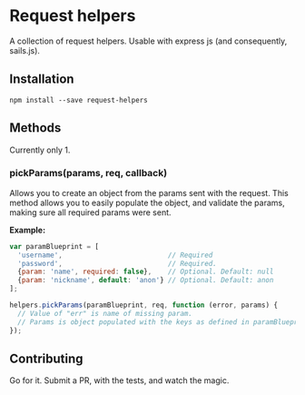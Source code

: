 # Request helpers
A collection of request helpers. Usable with express js (and consequently, sails.js).

## Installation
`npm install --save request-helpers`

## Methods
Currently only 1.

### pickParams(params, req, callback)
Allows you to create an object from the params sent with the request. This method allows you to easily populate the object, and validate the params, making sure all required params were sent.

**Example:**

```javascript
var paramBlueprint = [
  'username',                          // Required
  'password',                          // Required.
  {param: 'name', required: false},    // Optional. Default: null
  {param: 'nickname', default: 'anon'} // Optional. Default: anon
];

helpers.pickParams(paramBlueprint, req, function (error, params) {
  // Value of "err" is name of missing param.
  // Params is object populated with the keys as defined in paramBlueprint.
});
```

## Contributing
Go for it. Submit a PR, with the tests, and watch the magic.
